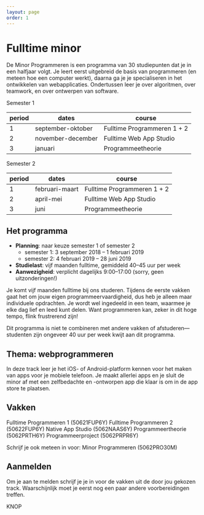 ```yaml
---
layout: page
order: 1
---
```


# Fulltime minor

De Minor Programmeren is een programma van 30 studiepunten dat je in een halfjaar volgt. Je leert eerst uitgebreid de basis van programmeren (en meteen hoe een computer werkt), daarna ga je je specialiseren in het ontwikkelen van webapplicaties. Ondertussen leer je over algoritmen, over teamwork, en over ontwerpen van software.

Semester 1

| period | dates             | course                      |  
| ------ | ----------------- | --------------------------- |  
| 1      | september-oktober | Fulltime Programmeren 1 + 2 |  
| 2      | november-december | Fulltime Web App Studio     |  
| 3      | januari           | Programmeetheorie           |  

Semester 2

| period | dates          | course                      |  
| ------ | -------------- | --------------------------- |  
| 1      | februari-maart | Fulltime Programmeren 1 + 2 |  
| 2      | april-mei      | Fulltime Web App Studio     |  
| 3      | juni           | Programmeetheorie           |  


## Het programma

- **Planning**: naar keuze semester 1 of semester 2
    - semester 1: 3 september 2018 – 1 februari 2019
    - semester 2: 4 februari 2019 – 28 juni 2019
- **Studielast**: vijf maanden fulltime, gemiddeld 40–45 uur per week
- **Aanwezigheid**: verplicht dagelijks 9:00–17:00 (sorry, geen uitzonderingen!)

Je komt vijf maanden fulltime bij ons studeren. Tijdens de eerste vakken gaat het om jouw eigen programmeervaardigheid, dus heb je alleen maar individuele opdrachten. Je wordt wel ingedeeld in een team, waarmee je elke dag lief en leed kunt delen. Want programmeren kan, zeker in dit hoge tempo, flink frustrerend zijn!

Dit programma is niet te combineren met andere vakken of afstuderen—studenten zijn ongeveer 40 uur per week kwijt aan dit programma.

## Thema: webprogrammeren

In deze track leer je het iOS- of Android-platform kennen voor het maken van apps voor je mobiele telefoon. Je maakt allerlei apps en je sluit de minor af met een zelfbedachte en -ontworpen app die klaar is om in de app store te plaatsen.

## Vakken

Fulltime Programmeren 1 (50621FUP6Y)
Fulltime Programmeren 2 (50622FUP6Y)
Native App Studio (5062NAAS6Y)
Programmeertheorie (5062PRTH6Y)
Programmeerproject (5062PRPR6Y)


Schrijf je ook meteen in voor:
Minor Programmeren (5062PRO30M)

## Aanmelden

Om je aan te melden schrijf je je in voor de vakken uit de door jou gekozen track. Waarschijnlijk moet je eerst nog een paar andere voorbereidingen treffen.

KNOP
